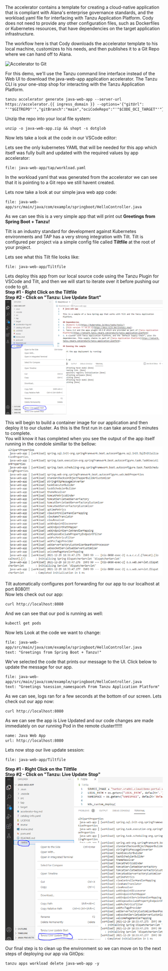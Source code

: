 The accelerator contains a template for creating a cloud-native application that is compliant with Alana's enterprise governance standards, and the workload.yaml file for interfacing with Tanzu Application Platform. Cody does not need to provide any other configuration files, such as Dockerfiles or Kubernetes resources, that have dependencies on the target application infrastructure.

The workflow here is that Cody downloads the accelerator template to his local machine, customizes to his needs, and then publishes it to a Git Repo where we can hand off to Alana.

![Accelerator to Git](images/push-to-git.png)

For this demo, we'll use the Tanzu command line interface instead of the Web UI to download the java-web-app application accelerator. The Tanzu CLI is your one-stop shop for interacting with the Tanzu Application Platform.

```execute
tanzu accelerator generate java-web-app --server-url https://accelerator.{{ ingress_domain }} --options='{"gitUrl": "'"$GITREPO"'","gitBranch":"main","ociCodeRepo":"'"$CODE_OCI_TARGET"'"}'
```

Unzip the repo into your local file system:

```execute
unzip -o java-web-app.zip && shopt -s dotglob
```

Now lets take a look at the code in our VSCode editor:
  
Lets see the only kubernetes YAML that will be needed for this app which itself was fully built and updated with the required values by app accelerator:
```editor:open-file
file: java-web-app/tap/workload.yaml
```  
  
In the workload yaml that was generated from the accelerator we can see that it is pointing to a Git repo we still havent created.

Lets now take a look at our simple java web app code:
```editor:open-file
file: java-web-app/src/main/java/com/example/springboot/HelloController.java
```  
  
As we can see this is a very simple app that will print out **Greetings from Spring Boot + Tanzu!**

Tilt is an industry standard for development against Kubernetes environments and TAP has a very strong integration with Tilt. Tilt is configured per project via a simple config file called **Tiltfile** at the root of your project.

Lets see what this Tilt file looks like:
```editor:open-file
file: java-web-app/Tiltfile
``` 
  
Lets deploy this app from our local source code using the Tanzu Plugin for VSCode and Tilt, and then we will start to iterate over it before pushing our code to git.  
**Step #1 - Right Click on the Tiltfile**  
**Step #2 - Click on \"Tanzu: Live Update Start\"**  
![Start Live Update](images/Start-Live-Update.PNG)  
  
This will begin to build a container image for our application and then deploy it to our cluster. As this is the first run in can take around 5 minutes to complete.  
You will know it has completed when you see the output of the app itself running in the condole simillar to the bellow: 
![App Is Ready](images/App-Is-Ready.PNG)  

Tilt automatically configures port forwarding for our app to our localhost at port 8080!!!  
Now lets check out our app:  
```execute-2
curl http://localhost:8080
```
And we can see that our pod is running as well:
```execute
kubectl get pods
```  
  
Now lets Look at the code we want to change:
```editor:select-matching-text
file: java-web-app/src/main/java/com/example/springboot/HelloController.java
text: "Greetings from Spring Boot + Tanzu!"
```

We've selected the code that prints our message to the UI. Click below to update the message for our app.

```editor:replace-text-selection
file: java-web-app/src/main/java/com/example/springboot/HelloController.java
text: "Greetings %session_namespace% From Tanzu Application Platform"
```  

As we can see, logs ran for a few seconds at the bottom of our screen. Lets check out our app now:
```execute-2
curl http://localhost:8080
```  
  
As we can see the app is Live Updated and our code changes are made immediately on our running Pod in the remote cluster!!!!!!

```dashboard:create-dashboard
name: Java Web App
url: http://localhost:8080
```
Lets now stop our live update session:
```editor:open-file
file: java-web-app/Tiltfile
```   
**Step #1 - Right Click on the Tiltfile**  
**Step #2 - Click on \"Tanzu: Live Update Stop\"**  
![Stop Live Update](images/Stop-Live-Update.PNG)  
  
Our final step is to clean up the environment so we can move on to the next steps of deploying our app via GitOps:
```execute
tanzu apps workload delete java-web-app -y
```
